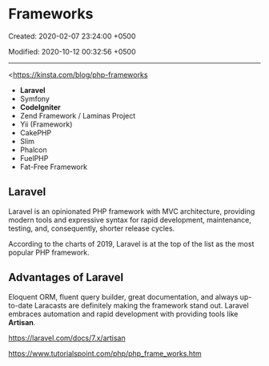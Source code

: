 # Frameworks

Created: 2020-02-07 23:24:00 +0500

Modified: 2020-10-12 00:32:56 +0500

---

<https://kinsta.com/blog/php-frameworks
-   **Laravel**
-   Symfony
-   **CodeIgniter**
-   Zend Framework / Laminas Project
-   Yii (Framework)
-   CakePHP
-   Slim
-   Phalcon
-   FuelPHP
-   Fat-Free Framework

## Laravel

Laravel is an opinionated PHP framework with MVC architecture, providing modern tools and expressive syntax for rapid development, maintenance, testing, and, consequently, shorter release cycles.

According to the charts of 2019, Laravel is at the top of the list as the most popular PHP framework.

## Advantages of Laravel

Eloquent ORM, fluent query builder, great documentation, and always up-to-date Laracasts are definitely making the framework stand out. Laravel embraces automation and rapid development with providing tools like **Artisan**.

<https://laravel.com/docs/7.x/artisan>

<https://www.tutorialspoint.com/php/php_frame_works.htm>


